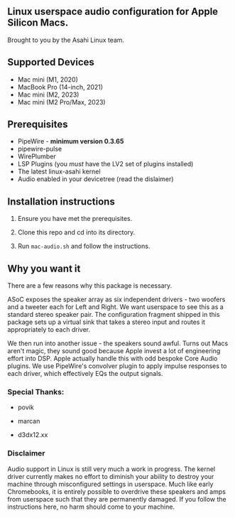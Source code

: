 ## Linux userspace audio configuration for Apple Silicon Macs.

Brought to you by the Asahi Linux team.

## Supported Devices

* Mac mini (M1, 2020)
* MacBook Pro (14-inch, 2021)
* Mac mini (M2, 2023)
* Mac mini (M2 Pro/Max, 2023)

## Prerequisites
* PipeWire - **minimum version 0.3.65**
* pipewire-pulse
* WirePlumber
* LSP Plugins (you _must_ have the LV2 set of plugins installed)
* The latest linux-asahi kernel
* Audio enabled in your devicetree (read the dislaimer)

## Installation instructions

1. Ensure you have met the prerequisites.

2. Clone this repo and cd into its directory.

3. Run `mac-audio.sh` and follow the instructions.

## Why you want it
There are a few reasons why this package is necessary.

ASoC exposes the speaker array as six independent drivers - two woofers and
a tweeter each for Left and Right. We want userspace to see this as a standard
stereo speaker pair. The configuration fragment shipped in this package sets up
a virtual sink that takes a stereo input and routes it appropriately to each driver.

We then run into another issue - the speakers sound awful. Turns out Macs aren't
magic, they sound good because Apple invest a lot of engineering effort into DSP.
Apple actually handle this with odd bespoke Core Audio plugins. We use PipeWire's
convolver plugin to apply impulse responses to each driver, which effectively EQs
the output signals.

### Special Thanks:
* povik

* marcan

* d3dx12.xx

### Disclaimer
Audio support in Linux is still very much a work in progress. The kernel driver
currently makes no effort to diminish your ability to destroy your machine through
misconfigured settings in userspace. Much like early Chromebooks, it is entirely
possible to overdrive these speakers and amps from userspace such that they
are permanently damaged. If you follow the instructions here, no harm should come
to your machine.
